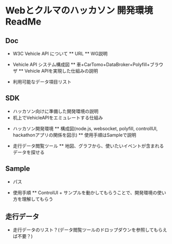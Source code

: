 # Webとクルマのハッカソン 開発環境 ReadMe

## Doc

* W3C Vehicle API について
** URL
** WG説明

* Vehicle API システム構成図
** 車+CarTomo+DataBroker+Polyfill+ブラウザ
** Vehicle APIを実現した仕組みの説明

* 利用可能なデータ項目リスト

## SDK
- ハッカソン向けに準備した開発環境の説明
- 机上でVehicleAPIをエミュレートする仕組み

* ハッカソン開発環境
** 構成図(node.js, websocket, polyfill, controllUI, hackathonアプリの関係を図示)
** 使用手順はSampleで説明

* 走行データ閲覧ツール
** 地図、グラフから、使いたいイベントが含まれるデータを探せる

## Sample

* パス

* 使用手順
** ControlUI + サンプルを動かしてもらうことで、開発環境の使い方を理解してもらう 

## 走行データ

* 走行データのリスト？(データ閲覧ツールのドロップダウンを参照してもらえば不要？)


